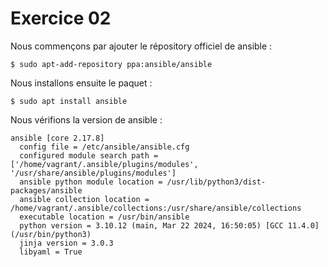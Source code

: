 # Exercice 02

Nous commençons par ajouter le répository officiel de ansible :  

```
$ sudo apt-add-repository ppa:ansible/ansible
```

Nous installons ensuite le paquet :  

```
$ sudo apt install ansible
```

Nous vérifions la version de ansible :  

```
ansible [core 2.17.8]
  config file = /etc/ansible/ansible.cfg
  configured module search path = ['/home/vagrant/.ansible/plugins/modules', '/usr/share/ansible/plugins/modules']
  ansible python module location = /usr/lib/python3/dist-packages/ansible
  ansible collection location = /home/vagrant/.ansible/collections:/usr/share/ansible/collections
  executable location = /usr/bin/ansible
  python version = 3.10.12 (main, Mar 22 2024, 16:50:05) [GCC 11.4.0] (/usr/bin/python3)
  jinja version = 3.0.3
  libyaml = True
```
